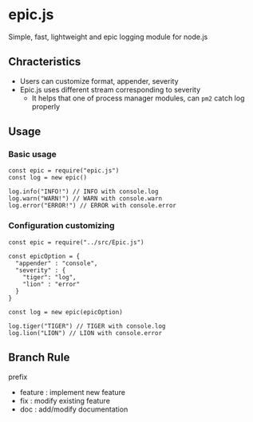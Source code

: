 # epic.js

Simple, fast, lightweight and epic logging module for node.js

## Chracteristics

- Users can customize format, appender, severity
- Epic.js uses different stream corresponding to severity
  - It helps that one of process manager modules, can `pm2` catch log properly

## Usage

### Basic usage

```javascript=
const epic = require("epic.js")
const log = new epic()

log.info("INFO!") // INFO with console.log
log.warn("WARN!") // WARN with console.warn
log.error("ERROR!") // ERROR with console.error
```

### Configuration customizing

```javascript=
const epic = require("../src/Epic.js")

const epicOption = {
  "appender" : "console",
  "severity" : {
    "tiger": "log",
    "lion" : "error"
  }
}

const log = new epic(epicOption)

log.tiger("TIGER") // TIGER with console.log
log.lion("LION") // LION with console.error
```

## Branch Rule

prefix

- feature : implement new feature
- fix : modify existing feature
- doc : add/modify documentation

